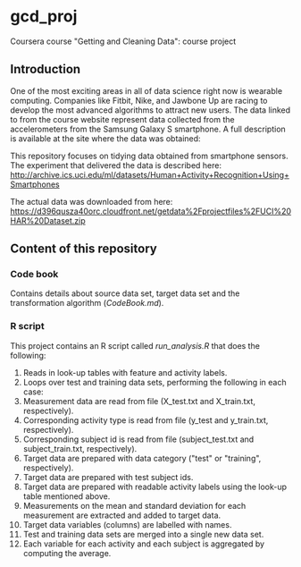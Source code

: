 # gcd_proj
Coursera course "Getting and Cleaning Data": course project

## Introduction
One of the most exciting areas in all of data science right now is wearable computing. Companies like Fitbit, Nike, and Jawbone Up are racing to develop the most advanced algorithms to attract new users. The data linked to from the course website represent data collected from the accelerometers from the Samsung Galaxy S smartphone. A full description is available at the site where the data was obtained:

This repository focuses on tidying data obtained from smartphone sensors. The experiment that delivered the data is described here:
http://archive.ics.uci.edu/ml/datasets/Human+Activity+Recognition+Using+Smartphones

The actual data was downloaded from here:
https://d396qusza40orc.cloudfront.net/getdata%2Fprojectfiles%2FUCI%20HAR%20Dataset.zip 

## Content of this repository

### Code book
Contains details about source data set, target data set and the transformation algorithm (*CodeBook.md*).

### R script
This project contains an R script called *run_analysis.R* that does the following:

1. Reads in look-up tables with feature and activity labels.
2. Loops over test and training data sets, performing the following in each case:
  1. Measurement data are read from file (X_test.txt and X_train.txt, respectively).
  2. Corresponding activity type is read from file (y_test and y_train.txt, respectively).
  3. Corresponding subject id is read from file (subject_test.txt and subject_train.txt, respectively).
  4. Target data are prepared with data category ("test" or "training", respectively).
  5. Target data are prepared with test subject ids. 
  6. Target data are prepared with readable activity labels using the look-up table mentioned above.
  7. Measurements on the mean and standard deviation for each measurement are extracted and added to target data. 
  8. Target data variables (columns) are labelled with names.
3. Test and training data sets are merged into a single new data set.
4. Each variable for each activity and each subject is aggregated by computing the average.

